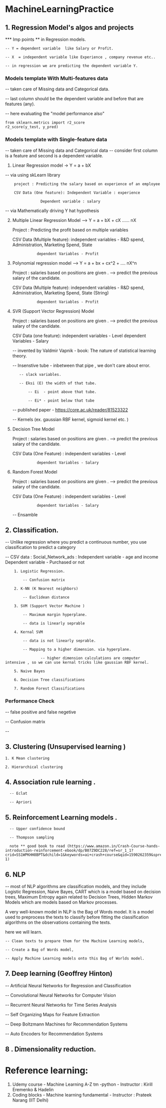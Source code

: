 # MachineLearningPractice

## 1. Regression Model's algos and projects


*** Imp points ** in Regression models.

	-- Y = dependent variable  like Salary or Profit.

	-- X  = independent variable like Experience , company revenue etc..

	-- in regression we are predicting the dependent variable Y.

### Models template With Multi-features data 

-- taken care of Missing data and Categorical data.

-- last column should be the dependent variable and before that are features (any).

-- here evaluating the "model performance also"
	
	from sklearn.metrics import r2_score
	r2_score(y_test, y_pred)

### Models template with Single-feature data 

-- taken care of Missing data and Categorical data 
-- consider first column is a feature and second is a dependent variable.

  1. Linear Regression model  -> Y = a + bX

  -- via using skLearn library
  		
  		project : Predicting the salary based on experience of an employee
  		
  		CSV Data (One feature): Independent Variable : experience
  					
  					Dependent variable : salary


  -- via Mathematically driving Y hat hypothesis

  2. Multiple Linear Regression Model --> Y = a + bX + cX ...... nX
  		
  		Project : Predicting the profit based on multiple variables 
  		
  		CSV Data (Multiple feature): independent variables - R&D spend, Administration, Marketing Spend, State
  					
  					dependent Variables - Profit

  3. Polynomial regression model --> Y = a + bx + cx^2 + .... nX^n 
  		
  		Project : salaries based on positions are given . -->  predict the previous salary of the candidate.
  		
  		CSV Data (Multiple feature): independent variables - R&D spend, Administration, Marketing Spend, State (String)
  					
  					dependent Variables - Profit


  4. SVR (Support Vector Regression) Model
  		
  		Project : salaries based on positions are given . -->  predict the previous salary of the candidate.
  		
  		CSV Data (one feature): independent variables - Level 
  					dependent Variables - Salary

  		-- invented by Valdmir Vapnik - book: The nature of statistical learning theory.

  		-- Insenstive tube - inbetween that pipe , we don't care about error.

  			-- slack variables.

  			-- Eksi (E) the width of that tube.

  				-- Ei  - point above that tube.

  				-- Ei* - point below that tube

  		-- published paper - https://core.ac.uk/reader/81523322
  		
  		-- Kernels (ex. gaussian RBF kernel, sigmoid kernel etc. )

  5. Decision Tree Model
  		
  		Project : salaries based on positions are given . -->  predict the previous salary of the candidate.
  		
  		CSV Data (One Feature) : independent variables - Level
  					
  					dependent Variables - Salary

  6. Random Forest Model
  		
  		Project : salaries based on positions are given . -->  predict the previous salary of the candidate.
  		
  		CSV Data (One Feature) : independent variables - Level
  					
  					dependent Variables - Salary

  		-- Ensamble 

## 2. Classification.

-- Unlike regression where you predict a continuous number, you use classification to predict a category

-- CSV data : Social_Network_ads : Independent variable - age and income 
			 					   Dependent variable - Purchased or not 

		1. Logistic Regression.

			-- Confusion matrix 

		2. K-NN (K Nearest neighbors)

			-- Euclidean distance 

		3. SVM (Support Vector Machine )

			-- Maximum margin hyperplane.

			-- data is linearly seprable 

		4. Kernal SVM 

			-- data is not linearly seprable.

			-- Mapping to a higher dimension. via hyperplane.

					-- higher dimension calculations are computer intensive , so we can use kernal tricks like gaussian RBF kernel.

		5. Naive Bayes 

		6. Decision Tree classifications 

		7. Random Forest Classifications

### Performance Check 

-- false positive and false negetive 

-- Confusion matrix 

--

## 3. Clustering (Unsupervised learning )

    1. K Mean clustering 

    2. Hierarchical clustering 

## 4. Association rule learning .

      -- Eclat 

      -- Apriori 

## 5. Reinforcement Learning models .

      -- Upper confidence bound 

      -- Thompson sampling 

      note ** good book to read (https://www.amazon.in/Crash-Course-hands-introduction-reinforcement-ebook/dp/B07Z9DC228/ref=sr_1_1?crid=SS1WPKHH8BPT&dchild=1&keywords=ai+crash+course&qid=1590262359&sprefix=ai+cra%2Caps%2C252&sr=8-1)

## 6. NLP 

-- most of NLP algorithms are classification models, and they include Logistic Regression, Naive Bayes, CART which is a model based on decision trees, Maximum Entropy again related to Decision Trees, Hidden Markov Models which are models based on Markov processes.

 A very well-known model in NLP is the Bag of Words model. It is a model used to preprocess the texts to classify before fitting the classification algorithms on the observations containing the texts.

here we will learn.

    -- Clean texts to prepare them for the Machine Learning models,
    
    -- Create a Bag of Words model,

    -- Apply Machine Learning models onto this Bag of Worlds model.

## 7. Deep learning  (Geoffrey Hinton)

-- Artificial Neural Networks for Regression and Classification

-- Convolutional Neural Networks for Computer Vision

-- Recurrent Neural Networks for Time Series Analysis

-- Self Organizing Maps for Feature Extraction

-- Deep Boltzmann Machines for Recommendation Systems

-- Auto Encoders for Recommendation Systems

## 8 . Dimensionality reduction.


  # Reference learning:

  1. Udemy course - Machine Learning A-Z tm -python  - Instructor : Kirill Eremenko & Hadelin
  2. Coding blocks  - Machine learning fundamental - Instructor : Prateek Narang (IIT Delhi)
